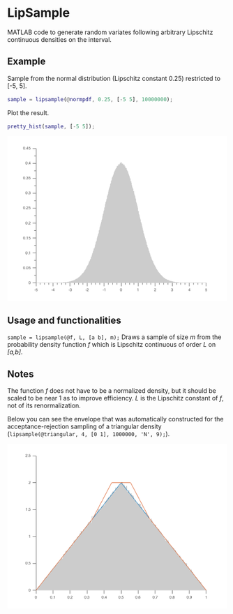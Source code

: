 # LipSample
MATLAB code to generate random variates following arbitrary Lipschitz continuous densities on the interval.

## Example

Sample from the normal distribution (Lipschitz constant 0.25) restricted to [-5, 5].

```matlab
sample = lipsample(@normpdf, 0.25, [-5 5], 10000000);
```
Plot the result.

```matlab
pretty_hist(sample, [-5 5]);
```

![](norm_sample.png)

## Usage and functionalities

`sample = lipsample(@f, L, [a b], m);` Draws a sample of size _m_ from the probability density function _f_ which is Lipschitz continuous of order _L_ on _[a,b]_.

## Notes
The function _f_ does not have to be a normalized density, but it should be scaled to be near 1 as to improve efficiency. _L_ is the Lipschitz constant of _f_, not of its renormalization.

Below you can see the envelope that was automatically constructed for the acceptance-rejection sampling of a triangular density (`lipsample(@triangular, 4, [0 1], 1000000, 'N', 9);`).

![](triangular-with-envelope.png)
